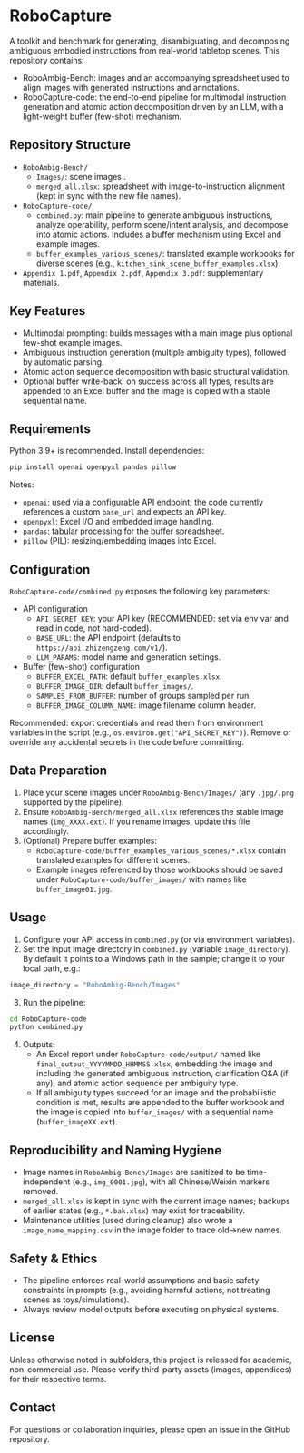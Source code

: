 # RoboCapture

A toolkit and benchmark for generating, disambiguating, and decomposing ambiguous embodied instructions from real-world tabletop scenes. This repository contains:

- RoboAmbig-Bench: images and an accompanying spreadsheet used to align images with generated instructions and annotations.
- RoboCapture-code: the end-to-end pipeline for multimodal instruction generation and atomic action decomposition driven by an LLM, with a light-weight buffer (few-shot) mechanism.

## Repository Structure

- `RoboAmbig-Bench/`
  - `Images/`: scene images .
  - `merged_all.xlsx`: spreadsheet with image-to-instruction alignment (kept in sync with the new file names). 
- `RoboCapture-code/`
  - `combined.py`: main pipeline to generate ambiguous instructions, analyze operability, perform scene/intent analysis, and decompose into atomic actions. Includes a buffer mechanism using Excel and example images.
  - `buffer_examples_various_scenes/`: translated example workbooks for diverse scenes (e.g., `kitchen_sink_scene_buffer_examples.xlsx`).
- `Appendix 1.pdf`, `Appendix 2.pdf`, `Appendix 3.pdf`: supplementary materials.

## Key Features

- Multimodal prompting: builds messages with a main image plus optional few-shot example images.
- Ambiguous instruction generation (multiple ambiguity types), followed by automatic parsing.
- Atomic action sequence decomposition with basic structural validation.
- Optional buffer write-back: on success across all types, results are appended to an Excel buffer and the image is copied with a stable sequential name.

## Requirements

Python 3.9+ is recommended. Install dependencies:

```bash
pip install openai openpyxl pandas pillow
```

Notes:
- `openai`: used via a configurable API endpoint; the code currently references a custom `base_url` and expects an API key.
- `openpyxl`: Excel I/O and embedded image handling.
- `pandas`: tabular processing for the buffer spreadsheet.
- `pillow` (PIL): resizing/embedding images into Excel.

## Configuration

`RoboCapture-code/combined.py` exposes the following key parameters:

- API configuration
  - `API_SECRET_KEY`: your API key (RECOMMENDED: set via env var and read in code, not hard-coded).
  - `BASE_URL`: the API endpoint (defaults to `https://api.zhizengzeng.com/v1/`).
  - `LLM_PARAMS`: model name and generation settings.
- Buffer (few-shot) configuration
  - `BUFFER_EXCEL_PATH`: default `buffer_examples.xlsx`.
  - `BUFFER_IMAGE_DIR`: default `buffer_images/`.
  - `SAMPLES_FROM_BUFFER`: number of groups sampled per run.
  - `BUFFER_IMAGE_COLUMN_NAME`: image filename column header.

Recommended: export credentials and read them from environment variables in the script (e.g., `os.environ.get("API_SECRET_KEY")`). Remove or override any accidental secrets in the code before committing.

## Data Preparation

1) Place your scene images under `RoboAmbig-Bench/Images/` (any `.jpg/.png` supported by the pipeline).
2) Ensure `RoboAmbig-Bench/merged_all.xlsx` references the stable image names (`img_XXXX.ext`). If you rename images, update this file accordingly.
3) (Optional) Prepare buffer examples:
   - `RoboCapture-code/buffer_examples_various_scenes/*.xlsx` contain translated examples for different scenes.
   - Example images referenced by those workbooks should be saved under `RoboCapture-code/buffer_images/` with names like `buffer_image01.jpg`.

## Usage

1) Configure your API access in `combined.py` (or via environment variables).
2) Set the input image directory in `combined.py` (variable `image_directory`). By default it points to a Windows path in the sample; change it to your local path, e.g.:

```python
image_directory = "RoboAmbig-Bench/Images"
```

3) Run the pipeline:

```bash
cd RoboCapture-code
python combined.py
```

4) Outputs:
   - An Excel report under `RoboCapture-code/output/` named like `final_output_YYYYMMDD_HHMMSS.xlsx`, embedding the image and including the generated ambiguous instruction, clarification Q&A (if any), and atomic action sequence per ambiguity type.
   - If all ambiguity types succeed for an image and the probabilistic condition is met, results are appended to the buffer workbook and the image is copied into `buffer_images/` with a sequential name (`buffer_imageXX.ext`).

## Reproducibility and Naming Hygiene

- Image names in `RoboAmbig-Bench/Images` are sanitized to be time-independent (e.g., `img_0001.jpg`), with all Chinese/Weixin markers removed.
- `merged_all.xlsx` is kept in sync with the current image names; backups of earlier states (e.g., `*.bak.xlsx`) may exist for traceability.
- Maintenance utilities (used during cleanup) also wrote a `image_name_mapping.csv` in the image folder to trace old→new names.

## Safety & Ethics

- The pipeline enforces real-world assumptions and basic safety constraints in prompts (e.g., avoiding harmful actions, not treating scenes as toys/simulations).
- Always review model outputs before executing on physical systems.

## License

Unless otherwise noted in subfolders, this project is released for academic, non-commercial use. Please verify third-party assets (images, appendices) for their respective terms.

## Contact

For questions or collaboration inquiries, please open an issue in the GitHub repository.
